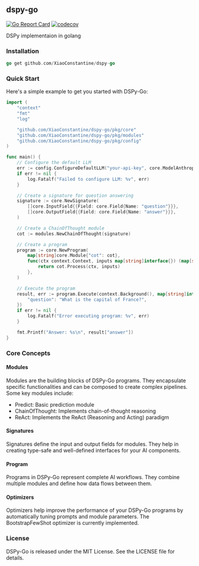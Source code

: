dspy-go
-------
[![Go Report Card](https://goreportcard.com/badge/github.com/XiaoConstantine/dspy-go)](https://goreportcard.com/report/github.com/XiaoConstantine/dspy-go)
[![codecov](https://codecov.io/gh/XiaoConstantine/dspy-go/graph/badge.svg?token=GGKRLMLXJ9)](https://codecov.io/gh/XiaoConstantine/dspy-go)


DSPy implementaion in golang


### Installation
```go
go get github.com/XiaoConstantine/dspy-go
```

### Quick Start

Here's a simple example to get you started with DSPy-Go:

```go
import (
    "context"
    "fmt"
    "log"

    "github.com/XiaoConstantine/dspy-go/pkg/core"
    "github.com/XiaoConstantine/dspy-go/pkg/modules"
    "github.com/XiaoConstantine/dspy-go/pkg/config"
)

func main() {
    // Configure the default LLM
    err := config.ConfigureDefaultLLM("your-api-key", core.ModelAnthropicSonnet)
    if err != nil {
        log.Fatalf("Failed to configure LLM: %v", err)
    }

    // Create a signature for question answering
    signature := core.NewSignature(
        []core.InputField{{Field: core.Field{Name: "question"}}},
        []core.OutputField{{Field: core.Field{Name: "answer"}}},
    )

    // Create a ChainOfThought module
    cot := modules.NewChainOfThought(signature)

    // Create a program
    program := core.NewProgram(
        map[string]core.Module{"cot": cot},
        func(ctx context.Context, inputs map[string]interface{}) (map[string]interface{}, error) {
            return cot.Process(ctx, inputs)
        },
    )

    // Execute the program
    result, err := program.Execute(context.Background(), map[string]interface{}{
        "question": "What is the capital of France?",
    })
    if err != nil {
        log.Fatalf("Error executing program: %v", err)
    }

    fmt.Printf("Answer: %s\n", result["answer"])
}
```

### Core Concepts

#### Modules
Modules are the building blocks of DSPy-Go programs. They encapsulate specific functionalities and can be composed to create complex pipelines. Some key modules include:

* Predict: Basic prediction module
* ChainOfThought: Implements chain-of-thought reasoning
* ReAct: Implements the ReAct (Reasoning and Acting) paradigm


#### Signatures
Signatures define the input and output fields for modules. They help in creating type-safe and well-defined interfaces for your AI components.


#### Program
Programs in DSPy-Go represent complete AI workflows. They combine multiple modules and define how data flows between them.


#### Optimizers
Optimizers help improve the performance of your DSPy-Go programs by automatically tuning prompts and module parameters. The BootstrapFewShot optimizer is currently implemented.


### License
DSPy-Go is released under the MIT License. See the LICENSE file for details.
